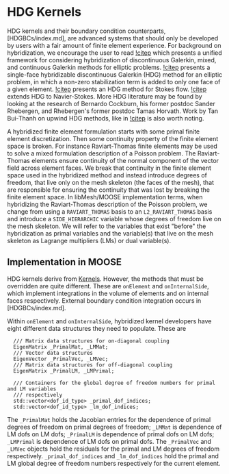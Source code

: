 # HDG Kernels

HDG kernels and their boundary condition counterparts,
[HDGBCs/index.md], are advanced systems that should only be developed by
users with a fair amount of finite element experience. For background on
hybridization, we encourage the user to read [!citep](cockburn2009unified) which
presents a unified framework for considering hybridization of discontinuous
Galerkin, mixed, and continuous Galerkin methods for elliptic
problems. [!citep](cockburn2008superconvergent) presents a single-face
hybridizable discontinuous Galerkin (HDG) method for an elliptic problem, in which a
non-zero stabilization term is added to only one face of a given
element. [!citep](nguyen2010hybridizable) presents an HDG method for Stokes
flow. [!citep](nguyen2011implicit) extends HDG to Navier-Stokes. More HDG
literature may be found by looking at the research of Bernardo Cockburn, his
former postdoc Sander Rhebergen, and Rhebergen's former postdoc Tamas
Horvath. Work by Tan Bui-Thanh on upwind HDG methods, like in
[!citep](bui2015godunov) is also worth noting.

A hybridized finite element formulation starts with some primal finite element
discretization. Then some continuity property of the finite element space is
broken. For instance Raviart-Thomas finite elements may be used to solve a mixed
formulation description of a Poisson problem. The Raviart-Thomas elements ensure
continuity of the normal component of the vector field across element faces. We
break that continuity in the finite element space used in the hybridized method
and instead introduce degrees of freedom, that live only on the mesh skeleton
(the faces of the mesh), that are responsible for ensuring the continuity that
was lost by breaking the finite element space. In libMesh/MOOSE implementation
terms, when hybridizing the Raviart-Thomas description of the Poisson problem,
we change from using a `RAVIART_THOMAS` basis to an `L2_RAVIART_THOMAS` basis
and introduce a `SIDE_HIERARCHIC` variable whose degrees of freedom live on the
mesh skeleton. We will refer to the variables that exist "before" the
hybridization as primal variables and the variable(s) that live on the mesh
skeleton as Lagrange multipliers (LMs) or dual variable(s).

## Implementation in MOOSE

HDG kernels derive from [Kernels](Kernels/index.md). However, the methods
that must be overridden are quite different. These are `onElement` and
`onInternalSide`, which implement integrations in the volume of elements and on
internal faces respectively. External boundary condition integration occurs in
[HDGBCs/index.md].

Within `onElement` and `onInternalSide`, hybridized kernel developers have eight
different data structures they need to populate. These are

```
  /// Matrix data structures for on-diagonal coupling
  EigenMatrix _PrimalMat, _LMMat;
  /// Vector data structures
  EigenVector _PrimalVec, _LMVec;
  /// Matrix data structures for off-diagonal coupling
  EigenMatrix _PrimalLM, _LMPrimal;

  /// Containers for the global degree of freedom numbers for primal and LM variables
  /// respectively
  std::vector<dof_id_type> _primal_dof_indices;
  std::vector<dof_id_type> _lm_dof_indices;
```

The `_PrimalMat` holds the Jacobian entries for the dependence of primal degrees
of freedom on primal degrees of freedom; `_LMMat` is dependence of LM dofs on LM
dofs; `_PrimalLM` is dependence of primal dofs on LM dofs; `_LMPrimal` is
dependence of LM dofs on primal dofs. The `_PrimalVec` and `_LMVec` objects hold
the residuals for the primal and LM degrees of freedom
respectively. `_primal_dof_indices` and `_lm_dof_indices` hold the primal and LM
global degree of freedom numbers respectively for the current element.
